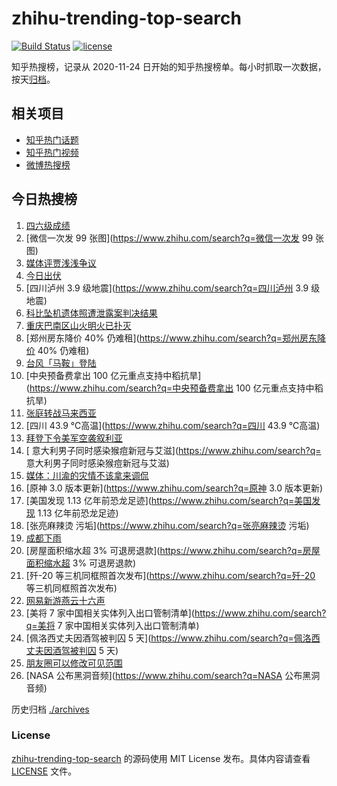 # zhihu-trending-top-search

[![Build Status](https://github.com/justjavac/zhihu-trending-top-search/workflows/ci/badge.svg?branch=main)](https://github.com/justjavac/zhihu-trending-top-search/actions)
[![license](https://img.shields.io/github/license/justjavac/zhihu-trending-top-search)](https://github.com/justjavac/zhihu-trending-top-search/blob/main/LICENSE)

知乎热搜榜，记录从 2020-11-24 日开始的知乎热搜榜单。每小时抓取一次数据，按天[归档](./archives)。

## 相关项目

- [知乎热门话题](https://github.com/justjavac/zhihu-trending-hot-questions)
- [知乎热门视频](https://github.com/justjavac/zhihu-trending-hot-video)
- [微博热搜榜](https://github.com/justjavac/weibo-trending-hot-search)

## 今日热搜榜

<!-- BEGIN -->
<!-- 最后更新时间 Thu Aug 25 2022 18:17:44 GMT+0800 (China Standard Time) -->

1. [四六级成绩](https://www.zhihu.com/search?q=四六级成绩)
1. [微信一次发 99 张图](https://www.zhihu.com/search?q=微信一次发 99 张图)
1. [媒体评贾浅浅争议](https://www.zhihu.com/search?q=媒体评贾浅浅争议)
1. [今日出伏](https://www.zhihu.com/search?q=今日出伏)
1. [四川泸州 3.9 级地震](https://www.zhihu.com/search?q=四川泸州 3.9 级地震)
1. [科比坠机遗体照遭泄露案判决结果](https://www.zhihu.com/search?q=科比坠机遗体照遭泄露案判决结果)
1. [重庆巴南区山火明火已扑灭](https://www.zhihu.com/search?q=重庆巴南区山火明火已扑灭)
1. [郑州房东降价 40% 仍难租](https://www.zhihu.com/search?q=郑州房东降价 40% 仍难租)
1. [台风「马鞍」登陆](https://www.zhihu.com/search?q=台风「马鞍」登陆)
1. [中央预备费拿出 100 亿元重点支持中稻抗旱](https://www.zhihu.com/search?q=中央预备费拿出 100
   亿元重点支持中稻抗旱)
1. [张庭转战马来西亚](https://www.zhihu.com/search?q=张庭转战马来西亚)
1. [四川 43.9 ℃高温](https://www.zhihu.com/search?q=四川 43.9 ℃高温)
1. [拜登下令美军空袭叙利亚](https://www.zhihu.com/search?q=拜登下令美军空袭叙利亚)
1. [	意大利男子同时感染猴痘新冠与艾滋](https://www.zhihu.com/search?q=	意大利男子同时感染猴痘新冠与艾滋)
1. [媒体：川渝的灾情不该拿来调侃](https://www.zhihu.com/search?q=媒体：川渝的灾情不该拿来调侃)
1. [原神 3.0 版本更新](https://www.zhihu.com/search?q=原神 3.0 版本更新)
1. [美国发现 1.13 亿年前恐龙足迹](https://www.zhihu.com/search?q=美国发现 1.13 亿年前恐龙足迹)
1. [张亮麻辣烫 污垢](https://www.zhihu.com/search?q=张亮麻辣烫 污垢)
1. [成都下雨](https://www.zhihu.com/search?q=成都下雨)
1. [房屋面积缩水超 3% 可退房退款](https://www.zhihu.com/search?q=房屋面积缩水超 3% 可退房退款)
1. [歼-20 等三机同框照首次发布](https://www.zhihu.com/search?q=歼-20 等三机同框照首次发布)
1. [网易新游燕云十六声](https://www.zhihu.com/search?q=网易新游燕云十六声)
1. [美将 7 家中国相关实体列入出口管制清单](https://www.zhihu.com/search?q=美将 7 家中国相关实体列入出口管制清单)
1. [佩洛西丈夫因酒驾被判囚 5 天](https://www.zhihu.com/search?q=佩洛西丈夫因酒驾被判囚 5 天)
1. [朋友圈可以修改可见范围](https://www.zhihu.com/search?q=朋友圈可以修改可见范围)
1. [NASA 公布黑洞音频](https://www.zhihu.com/search?q=NASA 公布黑洞音频)

<!-- END -->

历史归档 [./archives](./archives)

### License

[zhihu-trending-top-search](https://github.com/justjavac/zhihu-trending-top-search)
的源码使用 MIT License 发布。具体内容请查看 [LICENSE](./LICENSE) 文件。
